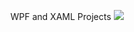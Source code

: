 <p align="center"> WPF and XAML Projects
<img src="http://csharpcorner.mindcrackerinc.netdna-cdn.com/UploadFile/8a67c0/top-features-of-windows-presentation-foundation-wpf/Images/wpf.png">
</p>
<br>
